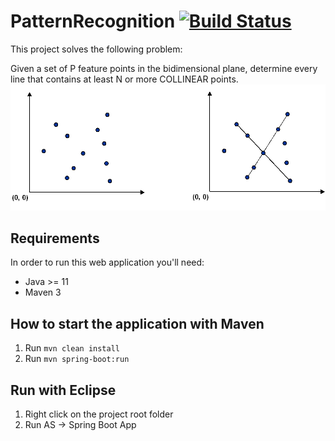 # PatternRecognition [![Build Status](https://travis-ci.org/ValerioEmanuele/PatternRecognition.svg?branch=master)](https://travis-ci.org/ValerioEmanuele/PatternRecognition)
This project solves the following problem:

Given a set of P feature points in the bidimensional plane, determine every line that contains at least N or more COLLINEAR points.
![Lines](doc/lines.png)

## Requirements
In order to run this web application you'll need:
 - Java >= 11
 - Maven 3

## How to start the application with Maven
 1. Run `mvn clean install`
 2. Run `mvn spring-boot:run`
 
## Run with Eclipse
 1. Right click on the project root folder
 2. Run AS -> Spring Boot App